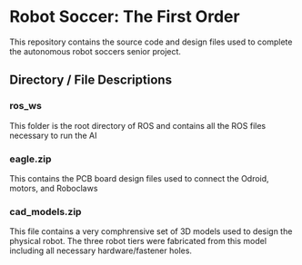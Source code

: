 # Robot Soccer: The First Order

This repository contains the source code and design files used to complete the autonomous robot soccers senior project. 

## Directory / File Descriptions

### ros_ws

This folder is the root directory of ROS and contains all the ROS files necessary to run the AI

### eagle.zip

This contains the PCB board design files used to connect the Odroid, motors, and Roboclaws

### cad_models.zip

This file contains a very comphrensive set of 3D models used to design the physical robot. The three robot tiers were fabricated from this model including all necessary hardware/fastener holes.

